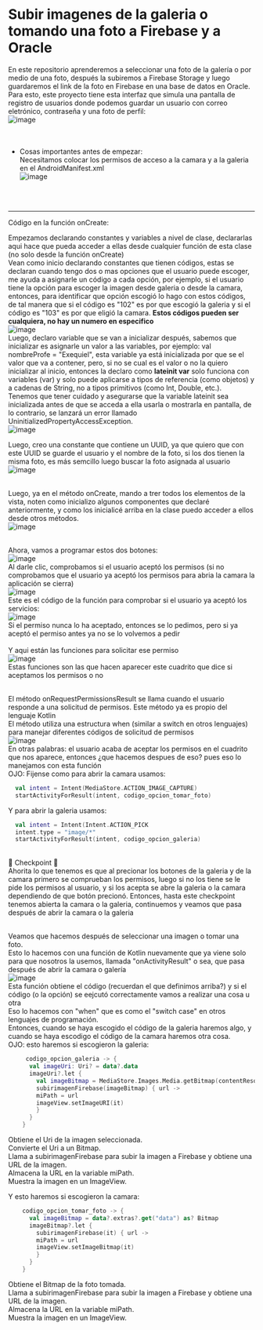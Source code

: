 # Subir imagenes de la galeria o tomando una foto a Firebase y a Oracle

En este repositorio aprenderemos a seleccionar una foto de la galería o por medio de una foto, después la subiremos a Firebase Storage y luego guardaremos el link de la foto en Firebase en una base de datos en Oracle. </br>
Para esto, este proyecto tiene esta interfaz que simula una pantalla de registro de usuarios donde podemos guardar un usuario con correo eletrónico, contraseña y una foto de perfil: </br>
![image](https://github.com/exequiel-miranda/Imagenes-Kotlin-Oracle-Firebase/assets/94820436/3c86ca41-d887-4a8f-b0ee-41865b83dd67)</br>
</br></br>
* Cosas importantes antes de empezar: </br>
Necesitamos colocar los permisos de acceso a la camara y a la galeria en el AndroidManifest.xml </br>
![image](https://github.com/exequiel-miranda/Imagenes-Kotlin-Oracle-Firebase/assets/94820436/6c1c6b8c-528a-4f94-893b-75ef71d21d6d)
</br>
</br>

<hr>

Código en la función onCreate:
</br>

Empezamos declarando constantes y variables a nivel de clase, declararlas aqui hace que pueda acceder a ellas desde cualquier función de esta clase (no solo desde la función onCreate)</br>
Vean como inicio declarando constantes que tienen códigos, estas se declaran cuando tengo dos o mas opciones que el usuario puede escoger, me ayuda a asignarle un código a cada opción, por ejemplo, si el usuario tiene la opción para escoger la imagen desde galeria o desde la camara, entonces, para identificar que opción escogió lo hago con estos códigos, de tal manera que si el código es "102" es por que escogió la galeria y si el código es "103" es por que eligió la camara. <Strong>Estos códigos pueden ser cualquiera, no hay un numero en especifico</Strong> </br>
![image](https://github.com/exequiel-miranda/Imagenes-Kotlin-Oracle-Firebase/assets/94820436/29d5ec88-6fdb-4561-827c-17197433d805) </br>
Luego, declaro variable que se van a inicializar después, sabemos que inicializar es asignarle un valor a las variables, por ejemplo: val nombreProfe = "Exequiel", esta variable ya está inicializada por que se el valor que va a contener, pero, si no se cual es el valor o no la quiero inicializar al inicio, entonces la declaro como <Strong>lateinit var</Strong> solo funciona con variables (var) y solo puede aplicarse a tipos de referencia (como objetos) y a cadenas de String, no a tipos primitivos (como Int, Double, etc.). </br>
Tenemos que tener cuidado y asegurarse que la variable lateinit sea inicializada antes de que se acceda a ella usarla o mostrarla en pantalla, de lo contrario, se lanzará un error llamado UninitializedPropertyAccessException.</br>
![image](https://github.com/exequiel-miranda/Imagenes-Kotlin-Oracle-Firebase/assets/94820436/0952629f-41de-4215-98b2-a79b892bbdfd)</br>

Luego, creo una constante que contiene un UUID, ya que quiero que con este UUID se guarde el usuario y el nombre de la foto, si los dos tienen la misma foto, es más semcillo luego buscar la foto asignada al usuario</br>
![image](https://github.com/exequiel-miranda/Imagenes-Kotlin-Oracle-Firebase/assets/94820436/88787aa3-a1c6-4f97-99f5-08961b3f5f1d)</br></br>

Luego, ya en el método onCreate, mando a trer todos los elementos de la vista, noten como inicializo algunos componentes que declaré anteriormente, y como los inicialicé arriba en la clase puedo acceder a ellos desde otros métodos.</br>
![image](https://github.com/exequiel-miranda/Imagenes-Kotlin-Oracle-Firebase/assets/94820436/1c3763a6-0243-4433-8b5e-1c043edec9fc)</br></br>

Ahora, vamos a programar estos dos botones:</br>
![image](https://github.com/exequiel-miranda/Imagenes-Kotlin-Oracle-Firebase/assets/94820436/9f2addf5-46b5-422b-ace6-031b4a9df205)
</br>
Al darle clic, comprobamos si el usuario aceptó los permisos (si no comprobamos que el usuario ya aceptó los permisos para abria la camara la aplicación se cierra)</br>
![image](https://github.com/exequiel-miranda/Imagenes-Kotlin-Oracle-Firebase/assets/94820436/88d212aa-0da8-4c07-a057-4a38c0213022)</br>
Este es el código de la función para comprobar si el usuario ya aceptó los servicios:</br>
![image](https://github.com/exequiel-miranda/Imagenes-Kotlin-Oracle-Firebase/assets/94820436/717e8b30-3b5f-4877-a680-3d275fa5106f)</br>
Si el permiso nunca lo ha aceptado, entonces se lo pedimos, pero si ya aceptó el permiso antes ya no se lo volvemos a pedir</br>
</br>
Y aqui están las funciones para solicitar ese permiso</br>
![image](https://github.com/exequiel-miranda/Imagenes-Kotlin-Oracle-Firebase/assets/94820436/8a968424-9f8f-461a-bc64-2573a3bbb5ec)</br>
Estas funciones son las que hacen aparecer este cuadrito que dice si aceptamos los permisos o no</br></br>

El método onRequestPermissionsResult se llama cuando el usuario responde a una solicitud de permisos. Este método ya es propio del lenguaje Kotlin</br>
El método utiliza una estructura when (similar a switch en otros lenguajes) para manejar diferentes códigos de solicitud de permisos</br>
![image](https://github.com/exequiel-miranda/Imagenes-Kotlin-Oracle-Firebase/assets/94820436/6b422e53-1c88-4932-a737-6b2e61e00f17)</br>
En otras palabras: el usuario acaba de aceptar los permisos en el cuadrito que nos aparece, entonces ¿que hacemos despues de eso? pues eso lo manejamos con esta función</br>
OJO: Fijense como para abrir la camara usamos:
```kotlin
  val intent = Intent(MediaStore.ACTION_IMAGE_CAPTURE)
  startActivityForResult(intent, codigo_opcion_tomar_foto)
```
Y para abrir la galeria usamos:
```kotlin
  val intent = Intent(Intent.ACTION_PICK
  intent.type = "image/*"
  startActivityForResult(intent, codigo_opcion_galeria)
```
</br>
📍 Checkpoint 📍</br>
Ahorita lo que tenemos es que al precionar los botones de la galeria y de la camara primero se comprueban los permisos, luego si no los tiene se le pide los permisos al usuario, y si los acepta se abre la galeria o la camara dependiendo de que botón precionó. Entonces, hasta este checkpoint tenemos abierta la camara o la galeria, continuemos y veamos que pasa después de abrir la camara o la galeria</br></br>

Veamos que hacemos después de seleccionar una imagen o tomar una foto.</br>
Esto lo hacemos con una función de Kotlin nuevamente que ya viene solo para que nosotros la usemos, llamada "onActivityResult" o sea, que pasa después de abrir la camara o galería </br>
![image](https://github.com/exequiel-miranda/Imagenes-Kotlin-Oracle-Firebase/assets/94820436/f2c38353-464b-457e-b650-93c4d70915a0)</br>
Esta función obtiene el código (recuerdan el que definimos arriba?) y si el código (o la opción) se eejcutó correctamente vamos a realizar una cosa u otra</br>
Eso lo hacemos con "when" que es como el "switch case" en otros lenguajes de programación.</br>
Entonces, cuando se haya escogido el código de la galeria haremos algo, y cuando se haya escodigo el código de la camara haremos otra cosa.</br>
OJO: esto haremos si escogieron la galeria:
```kotlin
     codigo_opcion_galeria -> {
      val imageUri: Uri? = data?.data
      imageUri?.let {
        val imageBitmap = MediaStore.Images.Media.getBitmap(contentResolver, it)
        subirimagenFirebase(imageBitmap) { url ->
        miPath = url
        imageView.setImageURI(it)
        }
      }
    }
```
Obtiene el Uri de la imagen seleccionada.</br>
Convierte el Uri a un Bitmap.</br>
Llama a subirimagenFirebase para subir la imagen a Firebase y obtiene una URL de la imagen.</br>
Almacena la URL en la variable miPath.</br>
Muestra la imagen en un ImageView.</br>


Y esto haremos si escogieron la camara:
```kotlin
    codigo_opcion_tomar_foto -> {
      val imageBitmap = data?.extras?.get("data") as? Bitmap
      imageBitmap?.let {
        subirimagenFirebase(it) { url ->
        miPath = url
        imageView.setImageBitmap(it)
        }
      }
    }
```
Obtiene el Bitmap de la foto tomada.</br>
Llama a subirimagenFirebase para subir la imagen a Firebase y obtiene una URL de la imagen.</br>
Almacena la URL en la variable miPath.</br>
Muestra la imagen en un ImageView.</br>





